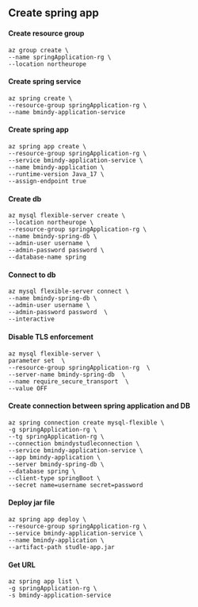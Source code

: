 ## Create spring app
#### Create resource group
```
az group create \
--name springApplication-rg \
--location northeurope
```

#### Create spring service
```
az spring create \
--resource-group springApplication-rg \ 
--name bmindy-application-service
```

#### Create spring app
```
az spring app create \
--resource-group springApplication-rg \
--service bmindy-application-service \
--name bmindy-application \
--runtime-version Java_17 \
--assign-endpoint true
```

#### Create db
```
az mysql flexible-server create \
--location northeurope \
--resource-group springApplication-rg \
--name bmindy-spring-db \
--admin-user username \
--admin-password password \
--database-name spring
```

#### Connect to db
```
az mysql flexible-server connect \
--name bmindy-spring-db \
--admin-user username \
--admin-password password  \
--interactive
```

#### Disable TLS enforcement
```
az mysql flexible-server \
parameter set  \
--resource-group springApplication-rg  \
--server-name bmindy-spring-db  \
--name require_secure_transport  \
--value OFF 
```

#### Create connection between spring application and DB
```
az spring connection create mysql-flexible \
-g springApplication-rg \
--tg springApplication-rg \
--connection bmindystudleconnection \
--service bmindy-application-service \
--app bmindy-application \
--server bmindy-spring-db \
--database spring \
--client-type springBoot \
--secret name=username secret=password
```

#### Deploy jar file
```
az spring app deploy \
--resource-group springApplication-rg \
--service bmindy-application-service \
--name bmindy-application \
--artifact-path studle-app.jar
```

#### Get URL
```
az spring app list \
-g springApplication-rg \
-s bmindy-application-service
```